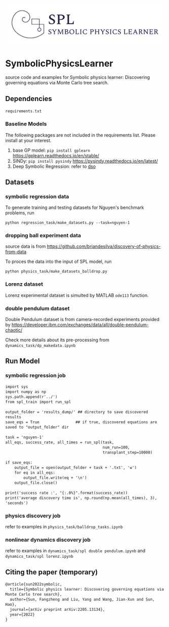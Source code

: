 ![logo](spl-logo.png)

# SymbolicPhysicsLearner

source code and examples for Symbolic physics learner: Discovering governing equations via Monte Carlo tree search. 

## Dependencies

`requirements.txt`

### Baseline Models
The following packages are not included in the requirements list. Please install at your interest. 

1. base GP model: `pip install gplearn` https://gplearn.readthedocs.io/en/stable/
2. SINDy: `pip install pysindy` https://pysindy.readthedocs.io/en/latest/
3. Deep Symbolic Regression: refer to [dso](https://github.com/brendenpetersen/deep-symbolic-optimization)

## Datasets
### symbolic regression data
To generate training and testing datasets for Nguyen's benchmark problems, run
```
python regression_task/make_datasets.py --task=nguyen-1
```
### dropping ball experiment data 
source data is from https://github.com/briandesilva/discovery-of-physics-from-data

To proces the data into the input of SPL model, run
```
python physics_task/make_datasets_balldrop.py
```
### Lorenz dataset
Lorenz experimental dataset is simulted by MATLAB `ode113` function. 

### double pendulum dataset
Double Pendulum dataset is from camera-recorded experiments provided by https://developer.ibm.com/exchanges/data/all/double-pendulum-chaotic/

Check more details about its pre-processing from `dynamics_task/dp_makedata.ipynb`

## Run Model
### symbolic regression job
```
import sys
import numpy as np
sys.path.append(r'../')
from spl_train import run_spl

output_folder = 'results_dump/' ## directory to save discovered results
save_eqs = True                ## if true, discovered equations are saved to "output_folder" dir

task = 'nguyen-1'
all_eqs, success_rate, all_times = run_spl(task, 
                                           num_run=100, 
                                           transplant_step=10000)
                                           
if save_eqs:
    output_file = open(output_folder + task + '.txt', 'w')
    for eq in all_eqs:
        output_file.write(eq + '\n')
    output_file.close()

print('success rate :', "{:.0%}".format(success_rate))
print('average discovery time is', np.round(np.mean(all_times), 3), 'seconds')                                          
```

### physics discovery job
refer to examples in `physics_task/balldrop_tasks.ipynb`

### nonlinear dynamics discovery job
refer to examples in `dynamics_task/spl double pendulum.ipynb` and `dynamics_task/spl lorenz.ipynb`

## Citing the paper (temporary) 
```
@article{sun2022symbolic,
  title={Symbolic physics learner: Discovering governing equations via Monte Carlo tree search},
  author={Sun, Fangzheng and Liu, Yang and Wang, Jian-Xun and Sun, Hao},
  journal={arXiv preprint arXiv:2205.13134},
  year={2022}
}
```
